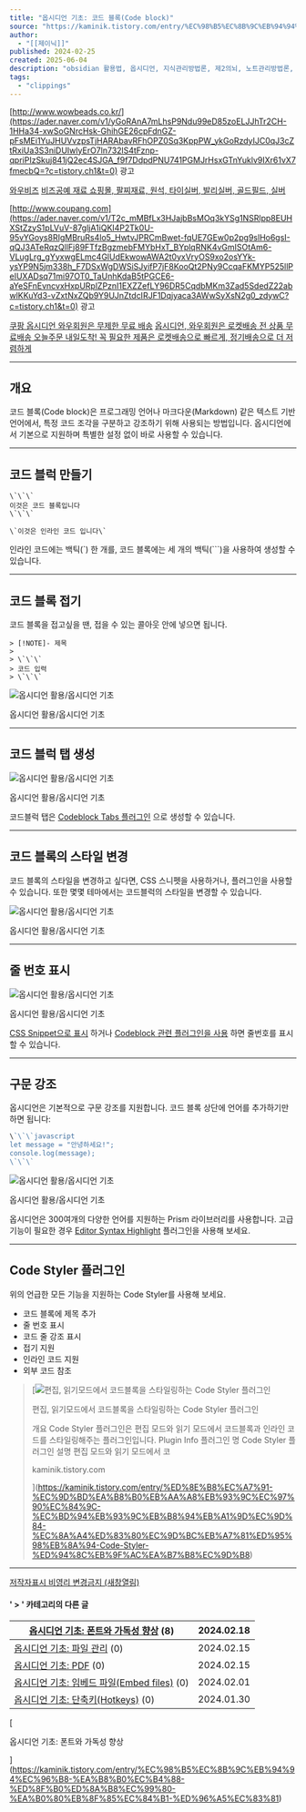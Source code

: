 ```yaml
---
title: "옵시디언 기초: 코드 블록(Code block)"
source: "https://kaminik.tistory.com/entry/%EC%98%B5%EC%8B%9C%EB%94%94%EC%96%B8-%EA%B8%B0%EC%B4%88-%EC%BD%94%EB%93%9C-%EB%B8%94%EB%A1%9DCode-block"
author:
  - "[[제이닉]]"
published: 2024-02-25
created: 2025-06-04
description: "obsidian 활용법, 옵시디언, 지식관리방법론, 제2의뇌, 노트관리방법론, 세컨드브레인"
tags:
  - "clippings"
---
```

[http://www.wowbeads.co.kr/](https://ader.naver.com/v1/yGoRAnA7mLhsP9Ndu99eD85zoELJJhTr2CH-1HHa34-xwSoGNrcHsk-GhihGE26cpFdnGZ-pFsMEi1YuJHUVvzpsTjHARAbavRFhOPZ0Sq3KppPW_ykGoRzdyIJC0qJ3cZtRxiUa3S3niDUIwlyErO7ln732lS4tFznp-qpriPIzSkuj841jQ2ec4SJGA_f9f7DdpdPNU741PGMJrHsxGTnYuklv9IXr61vX7fmecbQ=?c=tistory.ch1&t=0) 광고

[와우비즈](https://ader.naver.com/v1/yGoRAnA7mLhsP9Ndu99eD85zoELJJhTr2CH-1HHa34-xwSoGNrcHsk-GhihGE26cpFdnGZ-pFsMEi1YuJHUVvzpsTjHARAbavRFhOPZ0Sq3KppPW_ykGoRzdyIJC0qJ3cZtRxiUa3S3niDUIwlyErO7ln732lS4tFznp-qpriPIzSkuj841jQ2ec4SJGA_f9f7DdpdPNU741PGMJrHsxGTnYuklv9IXr61vX7fmecbQ=?c=tistory.ch1&t=0) [비즈공예 재료 쇼핑몰, 팔찌재료, 원석, 타이실버, 발리실버, 골드필드, 실버](https://ader.naver.com/v1/yGoRAnA7mLhsP9Ndu99eD85zoELJJhTr2CH-1HHa34-xwSoGNrcHsk-GhihGE26cpFdnGZ-pFsMEi1YuJHUVvzpsTjHARAbavRFhOPZ0Sq3KppPW_ykGoRzdyIJC0qJ3cZtRxiUa3S3niDUIwlyErO7ln732lS4tFznp-qpriPIzSkuj841jQ2ec4SJGA_f9f7DdpdPNU741PGMJrHsxGTnYuklv9IXr61vX7fmecbQ=?c=tistory.ch1&t=0)

[http://www.coupang.com](https://ader.naver.com/v1/T2c_mMBfLx3HJajbBsMOq3kYSg1NSRlpp8EUHXStZzyS1pLVuV-87gljA1iQKI4P2Tk0U-95vYGoys8RIgMBruRs4lo5_HwtvJPRCmBwet-fqUE7GEw0p2pg9slHo6gsI-qQJ3ATeRqzQllFj89FTfzBgzmebFMYbHxT_BYplqRNK4vGmISOtAm6-VLugLrg_gYyxwgELmc4GlUdEkwowAWA2t0yxVryOS9xo2osYYk-ysYP9N5jm338h_F7DSxWgDWSiSJyifP7jF8KooQt2PNy9CcqaFKMYP525llPeIUXADsq71mi97OT0_TaUnhKdaB5tPGCE6-aYeSFnEvncvxHxpURplZPznI1EXZZefLY96DR5CqdbMKm3Zad5SdedZ22abwlKKuYd3-vZxtNxZQb9Y9UJnZtdcIRJF1Dqjyaca3AWwSyXsN2g0_zdywC?c=tistory.ch1&t=0) 광고

[쿠팡 옵시디언 와우회원은 무제한 무료 배송](https://ader.naver.com/v1/T2c_mMBfLx3HJajbBsMOq3kYSg1NSRlpp8EUHXStZzyS1pLVuV-87gljA1iQKI4P2Tk0U-95vYGoys8RIgMBruRs4lo5_HwtvJPRCmBwet-fqUE7GEw0p2pg9slHo6gsI-qQJ3ATeRqzQllFj89FTfzBgzmebFMYbHxT_BYplqRNK4vGmISOtAm6-VLugLrg_gYyxwgELmc4GlUdEkwowAWA2t0yxVryOS9xo2osYYk-ysYP9N5jm338h_F7DSxWgDWSiSJyifP7jF8KooQt2PNy9CcqaFKMYP525llPeIUXADsq71mi97OT0_TaUnhKdaB5tPGCE6-aYeSFnEvncvxHxpURplZPznI1EXZZefLY96DR5CqdbMKm3Zad5SdedZ22abwlKKuYd3-vZxtNxZQb9Y9UJnZtdcIRJF1Dqjyaca3AWwSyXsN2g0_zdywC?c=tistory.ch1&t=0) [옵시디언, 와우회원은 로켓배송 전 상품 무료배송 오늘주문 내일도착! 꼭 필요한 제품은 로켓배송으로 빠르게, 정기배송으로 더 저렴하게](https://ader.naver.com/v1/T2c_mMBfLx3HJajbBsMOq3kYSg1NSRlpp8EUHXStZzyS1pLVuV-87gljA1iQKI4P2Tk0U-95vYGoys8RIgMBruRs4lo5_HwtvJPRCmBwet-fqUE7GEw0p2pg9slHo6gsI-qQJ3ATeRqzQllFj89FTfzBgzmebFMYbHxT_BYplqRNK4vGmISOtAm6-VLugLrg_gYyxwgELmc4GlUdEkwowAWA2t0yxVryOS9xo2osYYk-ysYP9N5jm338h_F7DSxWgDWSiSJyifP7jF8KooQt2PNy9CcqaFKMYP525llPeIUXADsq71mi97OT0_TaUnhKdaB5tPGCE6-aYeSFnEvncvxHxpURplZPznI1EXZZefLY96DR5CqdbMKm3Zad5SdedZ22abwlKKuYd3-vZxtNxZQb9Y9UJnZtdcIRJF1Dqjyaca3AWwSyXsN2g0_zdywC?c=tistory.ch1&t=0)

---

## 개요

코드 블록(Code block)은 프로그래밍 언어나 마크다운(Markdown) 같은 텍스트 기반 언어에서, 특정 코드 조각을 구분하고 강조하기 위해 사용되는 방법입니다. 옵시디언에서 기본으로 지원하며 특별한 설정 없이 바로 사용할 수 있습니다.

---

## 코드 블럭 만들기

```
\`\`\`
이것은 코드 블록입니다
\`\`\`

\`이것은 인라인 코드 입니다\`
```

인라인 코드에는 백틱(\`) 한 개를, 코드 블록에는 세 개의 백틱(\`\`\`)을 사용하여 생성할 수 있습니다.

---

## 코드 블록 접기

코드 블록을 접고싶을 땐, 접을 수 있는 콜아웃 안에 넣으면 됩니다.

```shell
> [!NOTE]- 제목
> 
> \`\`\`
> 코드 입력
> \`\`\`
```
![옵시디언 활용/옵시디언 기초](https://tistory1.daumcdn.net/tistory/6863338/skin/images/loader.svg)

옵시디언 활용/옵시디언 기초

---

## 코드 블럭 탭 생성

![옵시디언 활용/옵시디언 기초](https://tistory1.daumcdn.net/tistory/6863338/skin/images/loader.svg)

옵시디언 활용/옵시디언 기초

코드블럭 탭은 [Codeblock Tabs 플러그인](https://kaminik.tistory.com/entry/%EC%97%B0%EC%86%8D%EB%90%9C-%EC%BD%94%EB%93%9C%EB%B8%94%EB%9F%AD%EC%9D%84-%ED%83%AD-%EA%B7%B8%EB%A3%B9%EC%9C%BC%EB%A1%9C-%EC%83%9D%EC%84%B1%ED%95%98%EB%8A%94-CodeBlock-Tabs-%ED%94%8C%EB%9F%AC%EA%B7%B8%EC%9D%B8) 으로 생성할 수 있습니다.

---

## 코드 블록의 스타일 변경

코드 블록의 스타일을 변경하고 싶다면, CSS 스니펫을 사용하거나, 플러그인을 사용할 수 있습니다. 또한 몇몇 테마에서는 코드블럭의 스타일을 변경할 수 있습니다.

![옵시디언 활용/옵시디언 기초](https://img1.daumcdn.net/thumb/R1280x0/?scode=mtistory2&fname=https%3A%2F%2Fblog.kakaocdn.net%2Fdn%2Ft772m%2FbtsF7xPLNCq%2FXAUdFTmcaNCizykt6y8yx0%2Fimg.png)

옵시디언 활용/옵시디언 기초

---

## 줄 번호 표시

![옵시디언 활용/옵시디언 기초](https://img1.daumcdn.net/thumb/R1280x0/?scode=mtistory2&fname=https%3A%2F%2Fblog.kakaocdn.net%2Fdn%2Fb8k8Df%2FbtsF5CElZau%2FzJ2CvZbLP8ccTdNNOR39Bk%2Fimg.jpg)

옵시디언 활용/옵시디언 기초

[CSS Snippet으로 표시](https://kaminik.tistory.com/entry/CSS-Snippet-%ED%8E%B8%EC%A7%91%EB%AA%A8%EB%93%9C%EC%97%90%EC%84%9C-%EC%BD%94%EB%93%9C%EB%B8%94%EB%A1%9D%EC%97%90-%EC%A4%84-%EB%B2%88%ED%98%B8-%ED%91%9C%EC%8B%9C) 하거나 [Codeblock 관련 플러그인을 사용](https://kaminik.tistory.com/entry/%EC%BD%94%EB%93%9C%EB%B8%94%EB%9F%AD%EC%97%90-%EC%A4%84%EB%B2%88%ED%98%B8%EC%99%80-%EA%B0%95%EC%A1%B0%ED%91%9C%EC%8B%9C%ED%95%98%EB%8A%94-Better-Codeblock-%ED%94%8C%EB%9F%AC%EA%B7%B8%EC%9D%B8) 하면 줄번호를 표시할 수 있습니다.

---

## 구문 강조

옵시디언은 기본적으로 구문 강조를 지원합니다. 코드 블록 상단에 언어를 추가하기만 하면 됩니다:

```javascript
\`\`\`javascript
let message = "안녕하세요!";
console.log(message);
\`\`\`
```
![옵시디언 활용/옵시디언 기초](https://img1.daumcdn.net/thumb/R1280x0/?scode=mtistory2&fname=https%3A%2F%2Fblog.kakaocdn.net%2Fdn%2FlBZgi%2FbtsGmA1yHgU%2F48u2p66EPCJznvKkZbX0ZK%2Fimg.png)

옵시디언 활용/옵시디언 기초

옵시디언은 300여개의 다양한 언어를 지원하는 Prism 라이브러리를 사용합니다. 고급 기능이 필요한 경우 [Editor Syntax Highlight](https://kaminik.tistory.com/entry/%EC%BD%94%EB%93%9C%EB%B8%94%EB%A1%9D%EC%9D%84-%ED%95%98%EC%9D%B4%EB%9D%BC%EC%9D%B4%ED%8A%B8-%ED%95%B4%EC%A3%BC%EB%8A%94-Editor-Syntax-Highlight-%ED%94%8C%EB%9F%AC%EA%B7%B8%EC%9D%B8) 플러그인을 사용해 보세요.

---

## Code Styler 플러그인

위의 언급한 모든 기능을 지원하는 Code Styler를 사용해 보세요.

- 코드 블록에 제목 추가
- 줄 번호 표시
- 코드 줄 강조 표시
- 접기 지원
- 인라인 코드 지원
- 외부 코드 참조

> [![편집, 읽기모드에서 코드블록을 스타일링하는 Code Styler 플러그인](https://scrap.kakaocdn.net/dn/wdlXP/hyVGSKMdk9/KksXCCoof47n0hsWGim6T1/img.jpg?width=800&height=449&face=0_0_800_449,https://scrap.kakaocdn.net/dn/bJonnF/hyVGJ78B79/UKKrCKWmf4MaPsKeKkTl0K/img.jpg?width=800&height=449&face=0_0_800_449,https://scrap.kakaocdn.net/dn/FnHET/hyVGPtJ73R/jb3xjheryvPjKL8fBIVxSK/img.png?width=1208&height=318&face=0_0_1208_318)
> 
> 편집, 읽기모드에서 코드블록을 스타일링하는 Code Styler 플러그인
> 
> 개요 Code Styler 플러그인은 편집 모드와 읽기 모드에서 코드블록과 인라인 코드를 스타일링해주는 플러그인입니다. Plugin Info 플러그인 명 Code Styler 플러그인 설명 편집 모드와 읽기 모드에서 코
> 
> kaminik.tistory.com
> 
> ](https://kaminik.tistory.com/entry/%ED%8E%B8%EC%A7%91-%EC%9D%BD%EA%B8%B0%EB%AA%A8%EB%93%9C%EC%97%90%EC%84%9C-%EC%BD%94%EB%93%9C%EB%B8%94%EB%A1%9D%EC%9D%84-%EC%8A%A4%ED%83%80%EC%9D%BC%EB%A7%81%ED%95%98%EB%8A%94-Code-Styler-%ED%94%8C%EB%9F%AC%EA%B7%B8%EC%9D%B8)

---

[저작자표시 비영리 변경금지 (새창열림)](https://creativecommons.org/licenses/by-nc-nd/4.0/deed.ko)

#### ' > ' 카테고리의 다른 글

| [옵시디언 기초: 폰트와 가독성 향상](https://kaminik.tistory.com/entry/%EC%98%B5%EC%8B%9C%EB%94%94%EC%96%B8-%EA%B8%B0%EC%B4%88-%ED%8F%B0%ED%8A%B8%EC%99%80-%EA%B0%80%EB%8F%85%EC%84%B1-%ED%96%A5%EC%83%81) (8) | 2024.02.18 |
| --- | --- |
| [옵시디언 기초: 파일 관리](https://kaminik.tistory.com/entry/%EC%98%B5%EC%8B%9C%EB%94%94%EC%96%B8-%EA%B8%B0%EC%B4%88-%ED%8C%8C%EC%9D%BC-%EA%B4%80%EB%A6%AC) (0) | 2024.02.15 |
| [옵시디언 기초: PDF](https://kaminik.tistory.com/entry/%EC%98%B5%EC%8B%9C%EB%94%94%EC%96%B8-%EA%B8%B0%EC%B4%88-PDF) (0) | 2024.02.15 |
| [옵시디언 기초: 임베드 파일(Embed files)](https://kaminik.tistory.com/entry/%EC%98%B5%EC%8B%9C%EB%94%94%EC%96%B8%EC%9D%98-%EA%B8%B0%EC%B4%88-22-%EC%9E%84%EB%B2%A0%EB%93%9C-%ED%8C%8C%EC%9D%BCEmbed-files) (0) | 2024.02.01 |
| [옵시디언 기초: 단축키(Hotkeys)](https://kaminik.tistory.com/entry/%EC%98%B5%EC%8B%9C%EB%94%94%EC%96%B8-%EA%B8%B0%EC%B4%88-%EB%8B%A8%EC%B6%95%ED%82%A4Hotkeys) (0) | 2024.01.30 |[PREV](https://kaminik.tistory.com/entry/%EC%98%B5%EC%8B%9C%EB%94%94%EC%96%B8-%EA%B8%B0%EC%B4%88-%ED%8F%B0%ED%8A%B8%EC%99%80-%EA%B0%80%EB%8F%85%EC%84%B1-%ED%96%A5%EC%83%81)

[

옵시디언 기초: 폰트와 가독성 향상

](https://kaminik.tistory.com/entry/%EC%98%B5%EC%8B%9C%EB%94%94%EC%96%B8-%EA%B8%B0%EC%B4%88-%ED%8F%B0%ED%8A%B8%EC%99%80-%EA%B0%80%EB%8F%85%EC%84%B1-%ED%96%A5%EC%83%81)